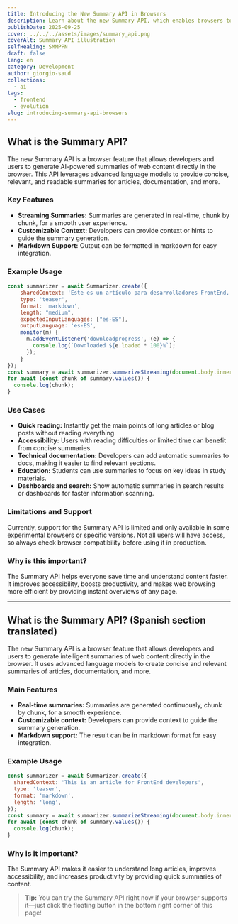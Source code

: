```yaml
---
title: Introducing the New Summary API in Browsers
description: Learn about the new Summary API, which enables browsers to generate AI-powered summaries of web content.
publishDate: 2025-09-25
cover: ../../../assets/images/summary_api.png
coverAlt: Summary API illustration
selfHealing: SMMPPN
draft: false
lang: en
category: Development
author: giorgio-saud
collections:
  - ai
tags:
  - frontend
  - evolution
slug: introducing-summary-api-browsers
---
```


## What is the Summary API?

The new Summary API is a browser feature that allows developers and users to generate AI-powered summaries of web content directly in the browser. This API leverages advanced language models to provide concise, relevant, and readable summaries for articles, documentation, and more.

### Key Features
- **Streaming Summaries:** Summaries are generated in real-time, chunk by chunk, for a smooth user experience.
- **Customizable Context:** Developers can provide context or hints to guide the summary generation.
- **Markdown Support:** Output can be formatted in markdown for easy integration.

### Example Usage
```js
const summarizer = await Summarizer.create({
    sharedContext: 'Este es un artículo para desarrolladores FrontEnd, el tono es menos formal pero técnico',
    type: 'teaser',
    format: 'markdown',
    length: "medium",
    expectedInputLanguages: ["es-ES"],
    outputLanguage: 'es-ES',
    monitor(m) {
      m.addEventListener('downloadprogress', (e) => {
        console.log(`Downloaded ${e.loaded * 100}%`);
      });
    }
});
const summary = await summarizer.summarizeStreaming(document.body.innerText);
for await (const chunk of summary.values()) {
  console.log(chunk);
}
```


### Use Cases
- **Quick reading:** Instantly get the main points of long articles or blog posts without reading everything.
- **Accessibility:** Users with reading difficulties or limited time can benefit from concise summaries.
- **Technical documentation:** Developers can add automatic summaries to docs, making it easier to find relevant sections.
- **Education:** Students can use summaries to focus on key ideas in study materials.
- **Dashboards and search:** Show automatic summaries in search results or dashboards for faster information scanning.

### Limitations and Support
Currently, support for the Summary API is limited and only available in some experimental browsers or specific versions. Not all users will have access, so always check browser compatibility before using it in production.

### Why is this important?
The Summary API helps everyone save time and understand content faster. It improves accessibility, boosts productivity, and makes web browsing more efficient by providing instant overviews of any page.

---


## What is the Summary API? (Spanish section translated)

The new Summary API is a browser feature that allows developers and users to generate intelligent summaries of web content directly in the browser. It uses advanced language models to create concise and relevant summaries of articles, documentation, and more.

### Main Features
- **Real-time summaries:** Summaries are generated continuously, chunk by chunk, for a smooth experience.
- **Customizable context:** Developers can provide context to guide the summary generation.
- **Markdown support:** The result can be in markdown format for easy integration.

### Example Usage
```js
const summarizer = await Summarizer.create({
  sharedContext: 'This is an article for FrontEnd developers',
  type: 'teaser',
  format: 'markdown',
  length: 'long',
});
const summary = await summarizer.summarizeStreaming(document.body.innerText);
for await (const chunk of summary.values()) {
  console.log(chunk);
}
```

### Why is it important?
The Summary API makes it easier to understand long articles, improves accessibility, and increases productivity by providing quick summaries of content.

> **Tip:** You can try the Summary API right now if your browser supports it—just click the floating button in the bottom right corner of this page!